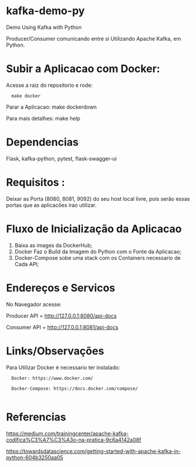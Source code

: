 # kafka-demo-py
Demo Using Kafka with Python

Producer/Consumer comunicando entre si Utilizando Apache Kafka, em Python.

# Subir a Aplicacao com Docker:
  Acesse a raiz do repositorio e rode: 
  
```  
  make docker  
```

  Parar a Aplicacao: make dockerdown  

  Para mais detalhes: make help  

# Dependencias

Flask, kafka-python, pytest, flask-swagger-ui

# Requisitos :

Deixar as Porta (8080, 8081, 9092) do seu host local livre, pois serão essas portas que as aplicacões irao utilizar.

# Fluxo de Inicialização da Aplicacao

 1. Baixa as images da DockerHub;
 2. Docker Faz o Build da Imagem do Python com o Fonte da Aplicacao;
 3. Docker-Compose sobe uma stack com os Containers necessario de Cada API;
 
# Endereços e Servicos

No Navegador acesse: 

Producer API = http://127.0.0.1:8080/api-docs

Consumer API = http://127.0.0.1:8081/api-docs

# Links/Observações

Para Utilizar Docker é necessario ter instalado:

```  
  Docker: https://www.docker.com/

  Docker-Compose: https://docs.docker.com/compose/
  
```  

# Referencias

https://medium.com/trainingcenter/apache-kafka-codifica%C3%A7%C3%A3o-na-pratica-9c6a4142a08f

https://towardsdatascience.com/getting-started-with-apache-kafka-in-python-604b3250aa05

